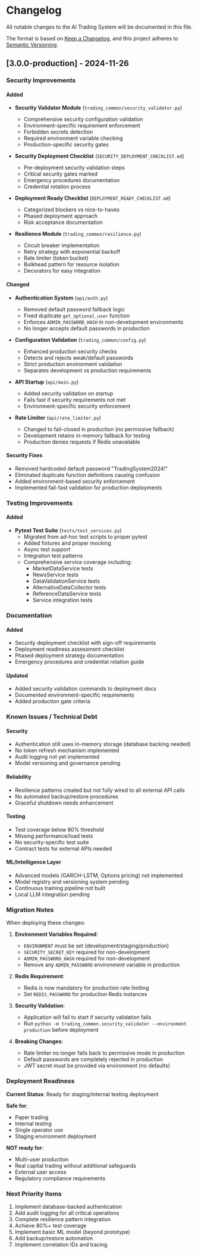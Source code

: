 # Changelog

All notable changes to the AI Trading System will be documented in this file.

The format is based on [Keep a Changelog](https://keepachangelog.com/en/1.0.0/),
and this project adheres to [Semantic Versioning](https://semver.org/spec/v2.0.0.html).

## [3.0.0-production] - 2024-11-26

### Security Improvements

#### Added
- **Security Validator Module** (`trading_common/security_validator.py`)
  - Comprehensive security configuration validation
  - Environment-specific requirement enforcement
  - Forbidden secrets detection
  - Required environment variable checking
  - Production-specific security gates

- **Security Deployment Checklist** (`SECURITY_DEPLOYMENT_CHECKLIST.md`)
  - Pre-deployment security validation steps
  - Critical security gates marked
  - Emergency procedures documentation
  - Credential rotation process

- **Deployment Ready Checklist** (`DEPLOYMENT_READY_CHECKLIST.md`)
  - Categorized blockers vs nice-to-haves
  - Phased deployment approach
  - Risk acceptance documentation

- **Resilience Module** (`trading_common/resilience.py`)
  - Circuit breaker implementation
  - Retry strategy with exponential backoff
  - Rate limiter (token bucket)
  - Bulkhead pattern for resource isolation
  - Decorators for easy integration

#### Changed
- **Authentication System** (`api/auth.py`)
  - Removed default password fallback logic
  - Fixed duplicate `get_optional_user` function
  - Enforces `ADMIN_PASSWORD_HASH` in non-development environments
  - No longer accepts default passwords in production

- **Configuration Validation** (`trading_common/config.py`)
  - Enhanced production security checks
  - Detects and rejects weak/default passwords
  - Strict production environment validation
  - Separates development vs production requirements

- **API Startup** (`api/main.py`)
  - Added security validation on startup
  - Fails fast if security requirements not met
  - Environment-specific security enforcement

- **Rate Limiter** (`api/rate_limiter.py`)
  - Changed to fail-closed in production (no permissive fallback)
  - Development retains in-memory fallback for testing
  - Production denies requests if Redis unavailable

#### Security Fixes
- Removed hardcoded default password "TradingSystem2024!"
- Eliminated duplicate function definitions causing confusion
- Added environment-based security enforcement
- Implemented fail-fast validation for production deployments

### Testing Improvements

#### Added
- **Pytest Test Suite** (`tests/test_services.py`)
  - Migrated from ad-hoc test scripts to proper pytest
  - Added fixtures and proper mocking
  - Async test support
  - Integration test patterns
  - Comprehensive service coverage including:
    - MarketDataService tests
    - NewsService tests
    - DataValidationService tests
    - AlternativeDataCollector tests
    - ReferenceDataService tests
    - Service integration tests

### Documentation

#### Added
- Security deployment checklist with sign-off requirements
- Deployment readiness assessment checklist
- Phased deployment strategy documentation
- Emergency procedures and credential rotation guide

#### Updated
- Added security validation commands to deployment docs
- Documented environment-specific requirements
- Added production gate criteria

### Known Issues / Technical Debt

#### Security
- Authentication still uses in-memory storage (database backing needed)
- No token refresh mechanism implemented
- Audit logging not yet implemented
- Model versioning and governance pending

#### Reliability
- Resilience patterns created but not fully wired to all external API calls
- No automated backup/restore procedures
- Graceful shutdown needs enhancement

#### Testing
- Test coverage below 80% threshold
- Missing performance/load tests
- No security-specific test suite
- Contract tests for external APIs needed

#### ML/Intelligence Layer
- Advanced models (GARCH-LSTM, Options pricing) not implemented
- Model registry and versioning system pending
- Continuous training pipeline not built
- Local LLM integration pending

### Migration Notes

When deploying these changes:

1. **Environment Variables Required**:
   - `ENVIRONMENT` must be set (development/staging/production)
   - `SECURITY_SECRET_KEY` required for non-development
   - `ADMIN_PASSWORD_HASH` required for non-development
   - Remove any `ADMIN_PASSWORD` environment variable in production

2. **Redis Requirement**:
   - Redis is now mandatory for production rate limiting
   - Set `REDIS_PASSWORD` for production Redis instances

3. **Security Validation**:
   - Application will fail to start if security validation fails
   - Run `python -m trading_common.security_validator --environment production` before deployment

4. **Breaking Changes**:
   - Rate limiter no longer falls back to permissive mode in production
   - Default passwords are completely rejected in production
   - JWT secret must be provided via environment (no defaults)

### Deployment Readiness

**Current Status**: Ready for staging/internal testing deployment

**Safe for**:
- Paper trading
- Internal testing
- Single operator use
- Staging environment deployment

**NOT ready for**:
- Multi-user production
- Real capital trading without additional safeguards
- External user access
- Regulatory compliance requirements

### Next Priority Items

1. Implement database-backed authentication
2. Add audit logging for all critical operations
3. Complete resilience pattern integration
4. Achieve 80%+ test coverage
5. Implement basic ML model (beyond prototype)
6. Add backup/restore automation
7. Implement correlation IDs and tracing